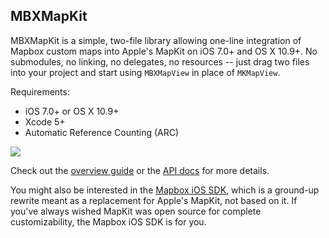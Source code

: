 MBXMapKit
---------

MBXMapKit is a simple, two-file library allowing one-line integration of Mapbox custom maps into Apple's MapKit on iOS 7.0+ and OS X 10.9+. No submodules, no linking, no delegates, no resources -- just drag two files into your project and start using `MBXMapView` in place of `MKMapView`. 

Requirements: 

 * iOS 7.0+ or OS X 10.9+
 * Xcode 5+
 * Automatic Reference Counting (ARC)

[![](https://raw.github.com/mapbox/mbxmapkit/packaging/screenshot.png)]()

Check out the [overview guide](http://mapbox.com/mbxmapkit/) or the [API docs](http://mapbox.com/mbxmapkit/api/) for more details. 

You might also be interested in the [Mapbox iOS SDK](http://mapbox.com/mapbox-ios-sdk/), which is a ground-up rewrite meant as a replacement for Apple's MapKit, not based on it. If you've always wished MapKit was open source for complete customizability, the Mapbox iOS SDK is for you. 
